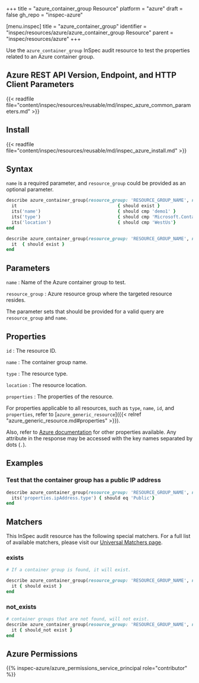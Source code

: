+++
title = "azure_container_group Resource"
platform = "azure"
draft = false
gh_repo = "inspec-azure"

[menu.inspec]
title = "azure_container_group"
identifier = "inspec/resources/azure/azure_container_group Resource"
parent = "inspec/resources/azure"
+++

Use the `azure_container_group` InSpec audit resource to test the properties related to an Azure container group.

## Azure REST API Version, Endpoint, and HTTP Client Parameters

{{< readfile file="content/inspec/resources/reusable/md/inspec_azure_common_parameters.md" >}}

## Install

{{< readfile file="content/inspec/resources/reusable/md/inspec_azure_install.md" >}}

## Syntax

`name` is a required parameter, and `resource_group` could be provided as an optional parameter.

```ruby
describe azure_container_group(resource_group: 'RESOURCE_GROUP_NAME', name: 'CONTAINER_GROUP_NAME') do
  it                                      { should exist }
  its('name')                             { should cmp 'demo1' }
  its('type')                             { should cmp 'Microsoft.ContainerInstance/containerGroups' }
  its('location')                         { should cmp 'WestUs'}
end
```

```ruby
describe azure_container_group(resource_group: 'RESOURCE_GROUP_NAME', name: 'CONTAINER_GROUP_NAME') do
  it  { should exist }
end
```

## Parameters

`name`
: Name of the Azure container group to test.

`resource_group`
: Azure resource group where the targeted resource resides.

The parameter sets that should be provided for a valid query are `resource_group` and `name`.

## Properties

`id`
: The resource ID.

`name`
: The container group name.

`type`
: The resource type.

`location`
: The resource location.

`properties`
: The properties of the resource.

For properties applicable to all resources, such as `type`, `name`, `id`, and `properties`, refer to [`azure_generic_resource`]({{< relref "azure_generic_resource.md#properties" >}}).

Also, refer to [Azure documentation](https://docs.microsoft.com/en-us/rest/api/container-instances/container-groups/get) for other properties available. Any attribute in the response may be accessed with the key names separated by dots (`.`).

## Examples

### Test that the container group has a public IP address

```ruby
describe azure_container_group(resource_group: 'RESOURCE_GROUP_NAME', name: 'CONTAINER_GROUP_NAME') do
  its('properties.ipAddress.type') { should eq 'Public'}
end
```

## Matchers

This InSpec audit resource has the following special matchers. For a full list of available matchers, please visit our [Universal Matchers page](/inspec/matchers/).

### exists

```ruby
# If a container group is found, it will exist.

describe azure_container_group(resource_group: 'RESOURCE_GROUP_NAME', name: 'CONTAINER_GROUP_NAME') do
  it { should exist }
end
```

### not_exists

```ruby
# container groups that are not found, will not exist.
describe azure_container_group(resource_group: 'RESOURCE_GROUP_NAME', name: 'CONTAINER_GROUP_NAME') do
  it { should_not exist }
end
```

## Azure Permissions

{{% inspec-azure/azure_permissions_service_principal role="contributor" %}}
